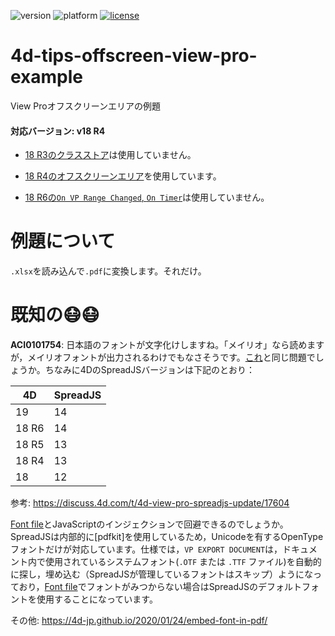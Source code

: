 ![version](https://img.shields.io/badge/version-18%20R4-EB8E5F)
![platform](https://img.shields.io/static/v1?label=platform&message=osx-64%20|%20win-64&color=blue)
[![license](https://img.shields.io/github/license/miyako/4d-tips-offscreen-view-pro-example)](LICENSE)

# 4d-tips-offscreen-view-pro-example
View Proオフスクリーンエリアの例題

#### 対応バージョン: v18 R4

* [18 R3のクラスストア](https://blog.4d.com/an-intro-to-object-oriented-programming-in-4d-classes/)は使用していません。

* [18 R4のオフスクリーンエリア](https://blog.4d.com/4d-view-pro-offscreen-areas/)を使用しています。
 
* [18 R6の`On VP Range Changed`, `On Timer`](https://blog.4d.com/4d-view-pro-end-of-document-loading/)は使用していません。

# 例題について

`.xlsx`を読み込んで`.pdf`に変換します。それだけ。

# 既知の😷😷

**ACI0101754**: 日本語のフォントが文字化けしますね。「メイリオ」なら読めますが，メイリオフォントが出力されるわけでもなさそうです。[これ](https://devlog.grapecity.co.jp/spreadjs-pdfexport/)と同じ問題でしょうか。ちなみに4DのSpreadJSバージョンは下記のとおり：

|4D|SpreadJS|
|---|---|
|19|14|
|18 R6|14|
|18 R5|13|
|18 R4|13|
|18|12|

参考: https://discuss.4d.com/t/4d-view-pro-spreadjs-update/17604

[Font file](https://doc.4d.com/4Dv18R5/4D/18-R5/Font-file.301-5127874.ja.html)とJavaScriptのインジェクションで回避できるのでしょうか。SpreadJSは内部的に[pdfkit]を使用しているため，Unicodeを有するOpenTypeフォントだけが対応しています。仕様では，`VP EXPORT DOCUMENT`は，ドキュメント内で使用されているシステムフォント(`.OTF` または `.TTF` ファイル)を自動的に探し，埋め込む（SpreadJSが管理しているフォントはスキップ）ようになっており，[Font file](https://doc.4d.com/4Dv18R5/4D/18-R5/Font-file.301-5127874.ja.html)でフォントがみつからない場合はSpreadJSのデフォルトフォントを使用することになっています。

その他: https://4d-jp.github.io/2020/01/24/embed-font-in-pdf/
